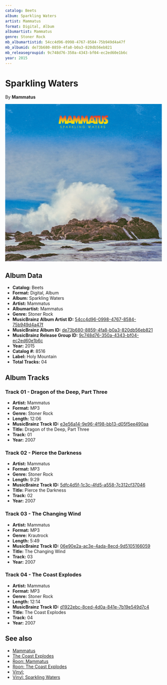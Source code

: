 ```yaml
---
catalog: Beets
album: Sparkling Waters
artist: Mammatus
format: Digital, Album
albumartist: Mammatus
genre: Stoner Rock
mb_albumartistid: 54cc4d96-0998-4767-8584-75b949d4a47f
mb_albumid: de73b680-8859-4fa8-b0a3-820db56eb821
mb_releasegroupid: 9c748d76-350a-4343-bf04-ec2ed60e1b6c
year: 2015
---
```


# Sparkling Waters

By **Mammatus**

![](../../assets/beetscovers/Mammatus-Sparkling_Waters.jpg)

## Album Data

- **Catalog:** Beets
- **Format:** Digital, Album
- **Album:** Sparkling Waters
- **Artist:** Mammatus
- **Albumartist:** Mammatus
- **Genre:** Stoner Rock
- **MusicBrainz Album Artist ID:** [54cc4d96-0998-4767-8584-75b949d4a47f](https://musicbrainz.org/artist/54cc4d96-0998-4767-8584-75b949d4a47f)
- **MusicBrainz Album ID:** [de73b680-8859-4fa8-b0a3-820db56eb821](https://musicbrainz.org/release/de73b680-8859-4fa8-b0a3-820db56eb821)
- **MusicBrainz Release Group ID:** [9c748d76-350a-4343-bf04-ec2ed60e1b6c](https://musicbrainz.org/release-group/9c748d76-350a-4343-bf04-ec2ed60e1b6c)
- **Year:** 2015
- **Catalog #:** 8516
- **Label:** Holy Mountain
- **Total Tracks:** 04

## Album Tracks

### Track 01 - Dragon of the Deep, Part Three

- **Artist:** Mammatus
- **Format:** MP3
- **Genre:** Stoner Rock
- **Length:** 12:06
- **MusicBrainz Track ID:** [e3e56a14-9e96-4f98-bb13-d05f5ee490aa](https://musicbrainz.org/recording/e3e56a14-9e96-4f98-bb13-d05f5ee490aa)
- **Title:** Dragon of the Deep, Part Three
- **Track:** 01
- **Year:** 2007

### Track 02 - Pierce the Darkness

- **Artist:** Mammatus
- **Format:** MP3
- **Genre:** Stoner Rock
- **Length:** 9:29
- **MusicBrainz Track ID:** [5dfc4d5f-1c3c-4fd5-a558-7c312cf37046](https://musicbrainz.org/recording/5dfc4d5f-1c3c-4fd5-a558-7c312cf37046)
- **Title:** Pierce the Darkness
- **Track:** 02
- **Year:** 2007

### Track 03 - The Changing Wind

- **Artist:** Mammatus
- **Format:** MP3
- **Genre:** Krautrock
- **Length:** 5:49
- **MusicBrainz Track ID:** [06e90e2a-ac3e-4ada-8ecd-9d5105166059](https://musicbrainz.org/recording/06e90e2a-ac3e-4ada-8ecd-9d5105166059)
- **Title:** The Changing Wind
- **Track:** 03
- **Year:** 2007

### Track 04 - The Coast Explodes

- **Artist:** Mammatus
- **Format:** MP3
- **Genre:** Stoner Rock
- **Length:** 12:14
- **MusicBrainz Track ID:** [d1922ebc-8ced-4d0a-841e-7b19e549d7c4](https://musicbrainz.org/recording/d1922ebc-8ced-4d0a-841e-7b19e549d7c4)
- **Title:** The Coast Explodes
- **Track:** 04
- **Year:** 2007


## See also

- [Mammatus](Mammatus.md)
- [The Coast Explodes](The_Coast_Explodes.md)
- [Roon: Mammatus](../../Roon/Mammatus/Mammatus.md)
- [Roon: The Coast Explodes](../../Roon/Mammatus/The_Coast_Explodes.md)
- [Vinyl: ](../../Vinyl/Mammatus/Mammatus.md)
- [Vinyl: Sparkling Waters](../../Vinyl/Mammatus/Sparkling_Waters.md)
